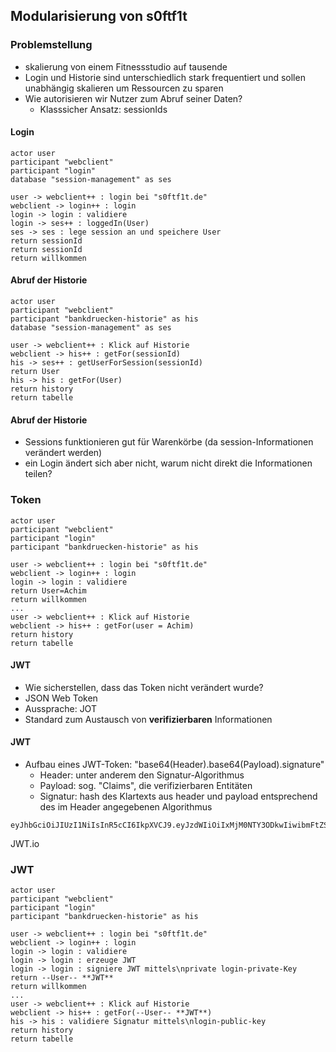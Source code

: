 ## Modularisierung von s0ftf1t

<!--s-->
### Problemstellung

* skalierung von einem Fitnessstudio auf tausende
* Login und Historie sind unterschiedlich stark frequentiert und sollen unabhängig skalieren um Ressourcen zu sparen
* Wie autorisieren wir Nutzer zum Abruf seiner Daten?
  * Klasssicher Ansatz: sessionIds

<!--v-->
#### Login

```puml
actor user
participant "webclient"
participant "login"
database "session-management" as ses

user -> webclient++ : login bei "s0ftf1t.de"
webclient -> login++ : login
login -> login : validiere
login -> ses++ : loggedIn(User)
ses -> ses : lege session an und speichere User
return sessionId
return sessionId
return willkommen
```

<!--v-->
#### Abruf der Historie

```puml
actor user
participant "webclient"
participant "bankdruecken-historie" as his
database "session-management" as ses

user -> webclient++ : Klick auf Historie
webclient -> his++ : getFor(sessionId)
his -> ses++ : getUserForSession(sessionId)
return User
his -> his : getFor(User)
return history
return tabelle
```

<!--v-->
#### Abruf der Historie

* Sessions funktionieren gut für Warenkörbe (da session-Informationen verändert werden)
* ein Login ändert sich aber nicht, warum nicht direkt die Informationen teilen?

<!--v-->
### Token

```puml
actor user
participant "webclient"
participant "login"
participant "bankdruecken-historie" as his

user -> webclient++ : login bei "s0ftf1t.de"
webclient -> login++ : login
login -> login : validiere
return User=Achim
return willkommen
...
user -> webclient++ : Klick auf Historie
webclient -> his++ : getFor(user = Achim)
return history
return tabelle
```

<!--v-->
#### JWT

* Wie sicherstellen, dass das Token nicht verändert wurde?
* JSON Web Token
* Aussprache: JOT
* Standard zum Austausch von **verifizierbaren** Informationen

<!--v-->
#### JWT

* Aufbau eines JWT-Token: "base64(Header).base64(Payload).signature"
  * Header: unter anderem den Signatur-Algorithmus
  * Payload: sog. "Claims", die verifizierbaren Entitäten
  * Signatur: hash des Klartexts aus header und payload entsprechend des im Header angegebenen Algorithmus
```
eyJhbGciOiJIUzI1NiIsInR5cCI6IkpXVCJ9.eyJzdWIiOiIxMjM0NTY3ODkwIiwibmFtZSI6IkpvaG4gRG9lIiwiaWF0IjoxNTE2MjM5MDIyfQ.SflKxwRJSMeKKF2QT4fwpMeJf36POk6yJV_adQssw5c
```
JWT.io


### JWT

```puml
actor user
participant "webclient"
participant "login"
participant "bankdruecken-historie" as his

user -> webclient++ : login bei "s0ftf1t.de"
webclient -> login++ : login
login -> login : validiere
login -> login : erzeuge JWT
login -> login : signiere JWT mittels\nprivate login-private-Key
return --User-- **JWT**
return willkommen
...
user -> webclient++ : Klick auf Historie
webclient -> his++ : getFor(--User-- **JWT**)
his -> his : validiere Signatur mittels\nlogin-public-key
return history
return tabelle
```
